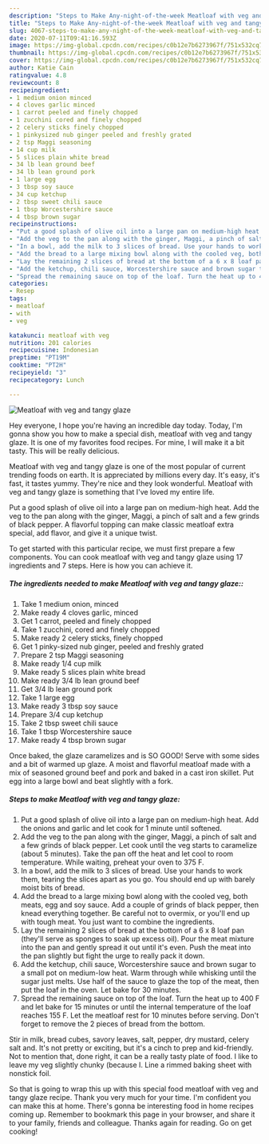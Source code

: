 ```yaml
---
description: "Steps to Make Any-night-of-the-week Meatloaf with veg and tangy glaze"
title: "Steps to Make Any-night-of-the-week Meatloaf with veg and tangy glaze"
slug: 4067-steps-to-make-any-night-of-the-week-meatloaf-with-veg-and-tangy-glaze
date: 2020-07-11T09:41:16.593Z
image: https://img-global.cpcdn.com/recipes/c0b12e7b6273967f/751x532cq70/meatloaf-with-veg-and-tangy-glaze-recipe-main-photo.jpg
thumbnail: https://img-global.cpcdn.com/recipes/c0b12e7b6273967f/751x532cq70/meatloaf-with-veg-and-tangy-glaze-recipe-main-photo.jpg
cover: https://img-global.cpcdn.com/recipes/c0b12e7b6273967f/751x532cq70/meatloaf-with-veg-and-tangy-glaze-recipe-main-photo.jpg
author: Katie Cain
ratingvalue: 4.8
reviewcount: 8
recipeingredient:
- 1 medium onion minced
- 4 cloves garlic minced
- 1 carrot peeled and finely chopped
- 1 zucchini cored and finely chopped
- 2 celery sticks finely chopped
- 1 pinkysized nub ginger peeled and freshly grated
- 2 tsp Maggi seasoning
- 14 cup milk
- 5 slices plain white bread
- 34 lb lean ground beef
- 34 lb lean ground pork
- 1 large egg
- 3 tbsp soy sauce
- 34 cup ketchup
- 2 tbsp sweet chili sauce
- 1 tbsp Worcestershire sauce
- 4 tbsp brown sugar
recipeinstructions:
- "Put a good splash of olive oil into a large pan on medium-high heat. Add the onions and garlic and let cook for 1 minute until softened."
- "Add the veg to the pan along with the ginger, Maggi, a pinch of salt and a few grinds of black pepper. Let cook until the veg starts to caramelize (about 5 minutes). Take the pan off the heat and let cool to room temperature. While waiting, preheat your oven to 375 F."
- "In a bowl, add the milk to 3 slices of bread. Use your hands to work them, tearing the slices apart as you go. You should end up with barely moist bits of bread."
- "Add the bread to a large mixing bowl along with the cooled veg, both meats, egg and soy sauce. Add a couple of grinds of black pepper, then knead everything together. Be careful not to overmix, or you&#39;ll end up with tough meat. You just want to combine the ingredients."
- "Lay the remaining 2 slices of bread at the bottom of a 6 x 8 loaf pan (they&#39;ll serve as sponges to soak up excess oil). Pour the meat mixture into the pan and gently spread it out until it&#39;s even. Push the meat into the pan slightly but fight the urge to really pack it down."
- "Add the ketchup, chili sauce, Worcestershire sauce and brown sugar to a small pot on medium-low heat. Warm through while whisking until the sugar just melts. Use half of the sauce to glaze the top of the meat, then put the loaf in the oven. Let bake for 30 minutes."
- "Spread the remaining sauce on top of the loaf. Turn the heat up to 400 F and let bake for 15 minutes or until the internal temperature of the loaf reaches 155 F. Let the meatloaf rest for 10 minutes before serving. Don&#39;t forget to remove the 2 pieces of bread from the bottom."
categories:
- Resep
tags:
- meatloaf
- with
- veg

katakunci: meatloaf with veg
nutrition: 201 calories
recipecuisine: Indonesian
preptime: "PT19M"
cooktime: "PT2H"
recipeyield: "3"
recipecategory: Lunch

---
```



![Meatloaf with veg and tangy glaze](https://img-global.cpcdn.com/recipes/c0b12e7b6273967f/751x532cq70/meatloaf-with-veg-and-tangy-glaze-recipe-main-photo.jpg)

Hey everyone, I hope you're having an incredible day today. Today, I'm gonna show you how to make a special dish, meatloaf with veg and tangy glaze. It is one of my favorites food recipes. For mine, I will make it a bit tasty. This will be really delicious.

Meatloaf with veg and tangy glaze is one of the most popular of current trending foods on earth. It is appreciated by millions every day. It's easy, it's fast, it tastes yummy. They're nice and they look wonderful. Meatloaf with veg and tangy glaze is something that I've loved my entire life.

Put a good splash of olive oil into a large pan on medium-high heat. Add the veg to the pan along with the ginger, Maggi, a pinch of salt and a few grinds of black pepper. A flavorful topping can make classic meatloaf extra special, add flavor, and give it a unique twist.


To get started with this particular recipe, we must first prepare a few components. You can cook meatloaf with veg and tangy glaze using 17 ingredients and 7 steps. Here is how you can achieve it.

##### The ingredients needed to make Meatloaf with veg and tangy glaze::

1. Take 1 medium onion, minced
1. Make ready 4 cloves garlic, minced
1. Get 1 carrot, peeled and finely chopped
1. Take 1 zucchini, cored and finely chopped
1. Make ready 2 celery sticks, finely chopped
1. Get 1 pinky-sized nub ginger, peeled and freshly grated
1. Prepare 2 tsp Maggi seasoning
1. Make ready 1/4 cup milk
1. Make ready 5 slices plain white bread
1. Make ready 3/4 lb lean ground beef
1. Get 3/4 lb lean ground pork
1. Take 1 large egg
1. Make ready 3 tbsp soy sauce
1. Prepare 3/4 cup ketchup
1. Take 2 tbsp sweet chili sauce
1. Take 1 tbsp Worcestershire sauce
1. Make ready 4 tbsp brown sugar


Once baked, the glaze caramelizes and is SO GOOD! Serve with some sides and a bit of warmed up glaze. A moist and flavorful meatloaf made with a mix of seasoned ground beef and pork and baked in a cast iron skillet. Put egg into a large bowl and beat slightly with a fork. 

##### Steps to make Meatloaf with veg and tangy glaze:

1. Put a good splash of olive oil into a large pan on medium-high heat. Add the onions and garlic and let cook for 1 minute until softened.
1. Add the veg to the pan along with the ginger, Maggi, a pinch of salt and a few grinds of black pepper. Let cook until the veg starts to caramelize (about 5 minutes). Take the pan off the heat and let cool to room temperature. While waiting, preheat your oven to 375 F.
1. In a bowl, add the milk to 3 slices of bread. Use your hands to work them, tearing the slices apart as you go. You should end up with barely moist bits of bread.
1. Add the bread to a large mixing bowl along with the cooled veg, both meats, egg and soy sauce. Add a couple of grinds of black pepper, then knead everything together. Be careful not to overmix, or you&#39;ll end up with tough meat. You just want to combine the ingredients.
1. Lay the remaining 2 slices of bread at the bottom of a 6 x 8 loaf pan (they&#39;ll serve as sponges to soak up excess oil). Pour the meat mixture into the pan and gently spread it out until it&#39;s even. Push the meat into the pan slightly but fight the urge to really pack it down.
1. Add the ketchup, chili sauce, Worcestershire sauce and brown sugar to a small pot on medium-low heat. Warm through while whisking until the sugar just melts. Use half of the sauce to glaze the top of the meat, then put the loaf in the oven. Let bake for 30 minutes.
1. Spread the remaining sauce on top of the loaf. Turn the heat up to 400 F and let bake for 15 minutes or until the internal temperature of the loaf reaches 155 F. Let the meatloaf rest for 10 minutes before serving. Don&#39;t forget to remove the 2 pieces of bread from the bottom.


Stir in milk, bread cubes, savory leaves, salt, pepper, dry mustard, celery salt and. It&#39;s not pretty or exciting, but it&#39;s a cinch to prep and kid-friendly. Not to mention that, done right, it can be a really tasty plate of food. I like to leave my veg slightly chunky (because I. Line a rimmed baking sheet with nonstick foil. 

So that is going to wrap this up with this special food meatloaf with veg and tangy glaze recipe. Thank you very much for your time. I'm confident you can make this at home. There's gonna be interesting food in home recipes coming up. Remember to bookmark this page in your browser, and share it to your family, friends and colleague. Thanks again for reading. Go on get cooking!
